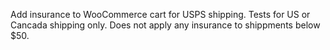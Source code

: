 Add insurance to WooCommerce cart for USPS shipping. 
Tests for US or Cancada shipping only. 
Does not apply any insurance to shippments below $50. 